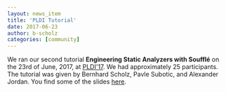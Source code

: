 ```yaml
---
layout: news_item
title: 'PLDI Tutorial'
date: 2017-06-23
author: b-scholz
categories: [community]
---
```

We ran our second tutorial **Engineering Static Analyzers with Soufflé** on the 23rd of June, 2017, at [PLDI'17](https://pldi17.sigplan.org/event/pldi-2017-workshops-and-tutorials-engineering-static-analyzers-with-souffl-).  We had approximately 25 participants. The tutorial was given by Bernhard Scholz, Pavle Subotic, and Alexander Jordan. You find some of the slides [here](/pdf/SoufflePLDITutorial.pdf).

